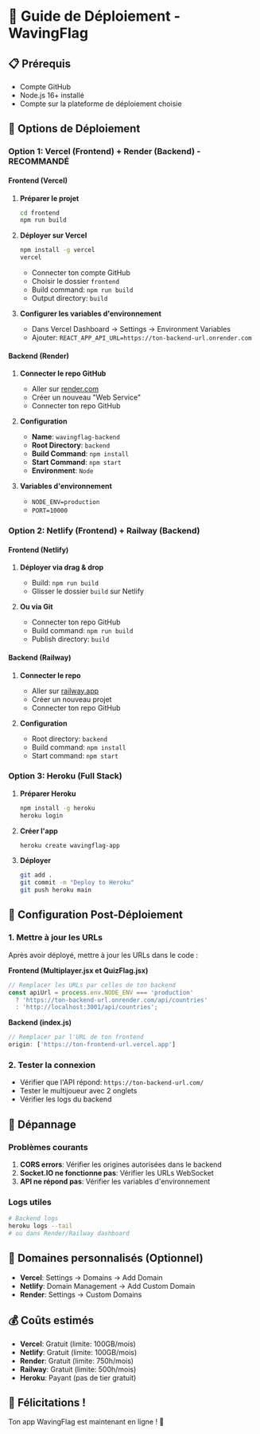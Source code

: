 # 🚀 Guide de Déploiement - WavingFlag

## 📋 Prérequis
- Compte GitHub
- Node.js 16+ installé
- Compte sur la plateforme de déploiement choisie

## 🎯 Options de Déploiement

### Option 1: Vercel (Frontend) + Render (Backend) - RECOMMANDÉ

#### Frontend (Vercel)
1. **Préparer le projet**
   ```bash
   cd frontend
   npm run build
   ```

2. **Déployer sur Vercel**
   ```bash
   npm install -g vercel
   vercel
   ```
   - Connecter ton compte GitHub
   - Choisir le dossier `frontend`
   - Build command: `npm run build`
   - Output directory: `build`

3. **Configurer les variables d'environnement**
   - Dans Vercel Dashboard → Settings → Environment Variables
   - Ajouter: `REACT_APP_API_URL=https://ton-backend-url.onrender.com`

#### Backend (Render)
1. **Connecter le repo GitHub**
   - Aller sur [render.com](https://render.com)
   - Créer un nouveau "Web Service"
   - Connecter ton repo GitHub

2. **Configuration**
   - **Name**: `wavingflag-backend`
   - **Root Directory**: `backend`
   - **Build Command**: `npm install`
   - **Start Command**: `npm start`
   - **Environment**: `Node`

3. **Variables d'environnement**
   - `NODE_ENV=production`
   - `PORT=10000`

### Option 2: Netlify (Frontend) + Railway (Backend)

#### Frontend (Netlify)
1. **Déployer via drag & drop**
   - Build: `npm run build`
   - Glisser le dossier `build` sur Netlify

2. **Ou via Git**
   - Connecter ton repo GitHub
   - Build command: `npm run build`
   - Publish directory: `build`

#### Backend (Railway)
1. **Connecter le repo**
   - Aller sur [railway.app](https://railway.app)
   - Créer un nouveau projet
   - Connecter ton repo GitHub

2. **Configuration**
   - Root directory: `backend`
   - Build command: `npm install`
   - Start command: `npm start`

### Option 3: Heroku (Full Stack)

1. **Préparer Heroku**
   ```bash
   npm install -g heroku
   heroku login
   ```

2. **Créer l'app**
   ```bash
   heroku create wavingflag-app
   ```

3. **Déployer**
   ```bash
   git add .
   git commit -m "Deploy to Heroku"
   git push heroku main
   ```

## 🔧 Configuration Post-Déploiement

### 1. Mettre à jour les URLs
Après avoir déployé, mettre à jour les URLs dans le code :

**Frontend (Multiplayer.jsx et QuizFlag.jsx)**
```javascript
// Remplacer les URLs par celles de ton backend
const apiUrl = process.env.NODE_ENV === 'production' 
  ? 'https://ton-backend-url.onrender.com/api/countries'
  : 'http://localhost:3001/api/countries';
```

**Backend (index.js)**
```javascript
// Remplacer par l'URL de ton frontend
origin: ['https://ton-frontend-url.vercel.app']
```

### 2. Tester la connexion
- Vérifier que l'API répond: `https://ton-backend-url.com/`
- Tester le multijoueur avec 2 onglets
- Vérifier les logs du backend

## 🐛 Dépannage

### Problèmes courants
1. **CORS errors**: Vérifier les origines autorisées dans le backend
2. **Socket.IO ne fonctionne pas**: Vérifier les URLs WebSocket
3. **API ne répond pas**: Vérifier les variables d'environnement

### Logs utiles
```bash
# Backend logs
heroku logs --tail
# ou dans Render/Railway dashboard
```

## 📱 Domaines personnalisés (Optionnel)
- **Vercel**: Settings → Domains → Add Domain
- **Netlify**: Domain Management → Add Custom Domain
- **Render**: Settings → Custom Domains

## 💰 Coûts estimés
- **Vercel**: Gratuit (limite: 100GB/mois)
- **Netlify**: Gratuit (limite: 100GB/mois)
- **Render**: Gratuit (limite: 750h/mois)
- **Railway**: Gratuit (limite: 500h/mois)
- **Heroku**: Payant (pas de tier gratuit)

## 🎉 Félicitations !
Ton app WavingFlag est maintenant en ligne ! 🚩 